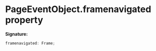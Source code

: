 # PageEventObject.framenavigated property

**Signature:**

```typescript
framenavigated: Frame;
```
